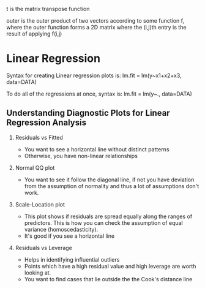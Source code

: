 t is the matrix transpose function

outer is the outer product of two vectors according to some function f,
where the outer function forms a 2D matrix where the (i,j)th entry is the result
of applying f(i,j)

# Linear Regression
Syntax for creating Linear regression plots is:
lm.fit = lm(y~x1+x2+x3, data=DATA)

To do all of the regressions at once, syntax is:
lm.fit = lm(y~., data=DATA)

## Understanding Diagnostic Plots for Linear Regression Analysis
1. Residuals vs Fitted
    - You want to see a horizontal line without distinct patterns
    - Otherwise, you have non-linear relationships

2. Normal QQ plot
    - You want to see it follow the diagonal line, if not you have deviation
      from the assumption of normality and thus a lot of assumptions don't work. 

3. Scale-Location plot
    - This plot shows if residuals are spread equally along the ranges of
      predictors. This is how you can check the assumption of equal variance
      (homoscedasticity).
    - It's good if you see a horizontal line 

4. Residuals vs Leverage
    - Helps in identifying influential outliers
    - Points which have a high residual value and high leverage are worth
      looking at.
    - You want to find cases that lie outside the the Cook's distance line 



